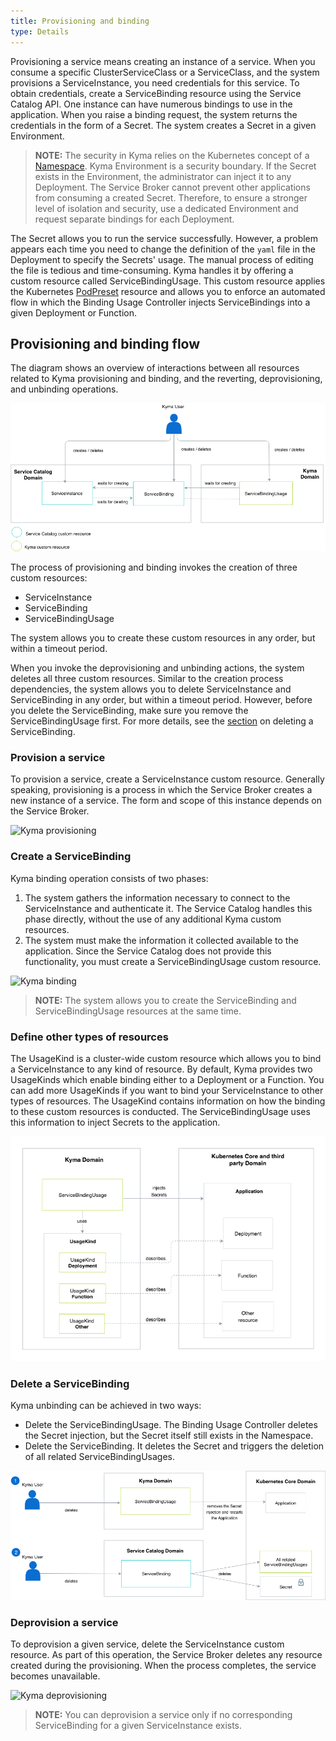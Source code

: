 ```yaml
---
title: Provisioning and binding
type: Details
---
```


Provisioning a service means creating an instance of a service. When you consume a specific ClusterServiceClass or a ServiceClass, and the system provisions a ServiceInstance, you need credentials for this service. To obtain credentials, create a ServiceBinding resource using the Service Catalog API. One instance can have numerous bindings to use in the application. When you raise a binding request, the system returns the credentials in the form of a Secret. The system creates a Secret in a given Environment.

> **NOTE:** The security in Kyma relies on the Kubernetes concept of a [Namespace](https://kubernetes.io/docs/concepts/overview/working-with-objects/namespaces/). Kyma Environment is a security boundary. If the Secret exists in the Environment, the administrator can inject it to any Deployment. The Service Broker cannot prevent other applications from consuming a created Secret. Therefore, to ensure a stronger level of isolation and security, use a dedicated Environment and request separate bindings for each Deployment.

The Secret allows you to run the service successfully. However, a problem appears each time you need to change the definition of the `yaml` file in the Deployment to specify the Secrets' usage. The manual process of editing the file is tedious and time-consuming. Kyma handles it by offering a custom resource called ServiceBindingUsage. This custom resource applies the Kubernetes [PodPreset](https://kubernetes.io/docs/concepts/workloads/pods/podpreset/) resource and allows you to enforce an automated flow in which the Binding Usage Controller injects ServiceBindings into a given Deployment or Function.


## Provisioning and binding flow

The diagram shows an overview of interactions between all resources related to Kyma provisioning and binding, and the reverting, deprovisioning, and unbinding operations.

![Kyma provisioning and binding](./assets/provisioning-and-binding.png)

The process of provisioning and binding invokes the creation of three custom resources:
- ServiceInstance
- ServiceBinding
- ServiceBindingUsage

The system allows you to create these custom resources in any order, but within a timeout period.

When you invoke the deprovisioning and unbinding actions, the system deletes all three custom resources. Similar to the creation process dependencies, the system allows you to delete ServiceInstance and ServiceBinding in any order, but within a timeout period. However, before you delete the ServiceBinding, make sure you remove the ServiceBindingUsage first. For more details, see the [section](#details-provisioning-and-binding-delete-a-servicebinding) on deleting a ServiceBinding.

### Provision a service

To provision a service, create a ServiceInstance custom resource. Generally speaking, provisioning is a process in which the Service Broker creates a new instance of a service. The form and scope of this instance depends on the Service Broker.

![Kyma provisioning](./assets/provisioning.png)

### Create a ServiceBinding

Kyma binding operation consists of two phases:
1. The system gathers the information necessary to connect to the ServiceInstance and authenticate it. The Service Catalog handles this phase directly, without the use of any additional Kyma custom resources.
2. The system must make the information it collected available to the application. Since the Service Catalog does not provide this functionality, you must create a ServiceBindingUsage custom resource.

![Kyma binding](./assets/binding.png)

> **NOTE:** The system allows you to create the ServiceBinding and ServiceBindingUsage resources at the same time.

### Define other types of resources

The UsageKind is a cluster-wide custom resource which allows you to bind a ServiceInstance to any kind of resource. By default, Kyma provides two UsageKinds which enable binding either to a Deployment or a Function. You can add more UsageKinds if you want to bind your ServiceInstance to other types of resources. The UsageKind contains information on how the binding to these custom resources is conducted. The ServiceBindingUsage uses this information to inject Secrets to the application.

![Kyma UsageKind](./assets/usagekind.png)


### Delete a ServiceBinding

Kyma unbinding can be achieved in two ways:
- Delete the ServiceBindingUsage. The Binding Usage Controller deletes the Secret injection, but the Secret itself still exists in the Namespace.
- Delete the ServiceBinding. It deletes the Secret and triggers the deletion of all related ServiceBindingUsages.

![Kyma unbinding](./assets/unbinding.png)

### Deprovision a service

To deprovision a given service, delete the ServiceInstance custom resource. As part of this operation, the Service Broker deletes any resource created during the provisioning. When the process completes, the service becomes unavailable.

![Kyma deprovisioning](./assets/deprovisioning.png)

> **NOTE:** You can deprovision a service only if no corresponding ServiceBinding for a given ServiceInstance exists.
